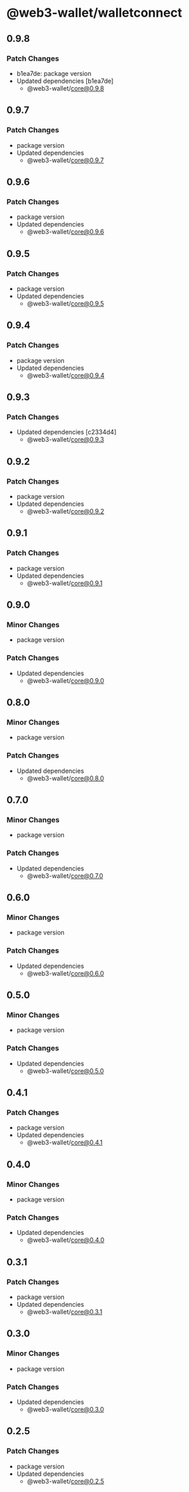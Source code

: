 # @web3-wallet/walletconnect

## 0.9.8

### Patch Changes

- b1ea7de: package version
- Updated dependencies [b1ea7de]
  - @web3-wallet/core@0.9.8

## 0.9.7

### Patch Changes

- package version
- Updated dependencies
  - @web3-wallet/core@0.9.7

## 0.9.6

### Patch Changes

- package version
- Updated dependencies
  - @web3-wallet/core@0.9.6

## 0.9.5

### Patch Changes

- package version
- Updated dependencies
  - @web3-wallet/core@0.9.5

## 0.9.4

### Patch Changes

- package version
- Updated dependencies
  - @web3-wallet/core@0.9.4

## 0.9.3

### Patch Changes

- Updated dependencies [c2334d4]
  - @web3-wallet/core@0.9.3

## 0.9.2

### Patch Changes

- package version
- Updated dependencies
  - @web3-wallet/core@0.9.2

## 0.9.1

### Patch Changes

- package version
- Updated dependencies
  - @web3-wallet/core@0.9.1

## 0.9.0

### Minor Changes

- package version

### Patch Changes

- Updated dependencies
  - @web3-wallet/core@0.9.0

## 0.8.0

### Minor Changes

- package version

### Patch Changes

- Updated dependencies
  - @web3-wallet/core@0.8.0

## 0.7.0

### Minor Changes

- package version

### Patch Changes

- Updated dependencies
  - @web3-wallet/core@0.7.0

## 0.6.0

### Minor Changes

- package version

### Patch Changes

- Updated dependencies
  - @web3-wallet/core@0.6.0

## 0.5.0

### Minor Changes

- package version

### Patch Changes

- Updated dependencies
  - @web3-wallet/core@0.5.0

## 0.4.1

### Patch Changes

- package version
- Updated dependencies
  - @web3-wallet/core@0.4.1

## 0.4.0

### Minor Changes

- package version

### Patch Changes

- Updated dependencies
  - @web3-wallet/core@0.4.0

## 0.3.1

### Patch Changes

- package version
- Updated dependencies
  - @web3-wallet/core@0.3.1

## 0.3.0

### Minor Changes

- package version

### Patch Changes

- Updated dependencies
  - @web3-wallet/core@0.3.0

## 0.2.5

### Patch Changes

- package version
- Updated dependencies
  - @web3-wallet/core@0.2.5
